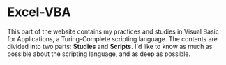 # Excel-VBA
This part of the website contains my practices and studies in Visual Basic for Applications, a Turing-Complete scripting language.
The contents are divided into two parts:
**Studies** and **Scripts**.
I'd like to know as much as possible about the scripting language, and as deep as possible.
